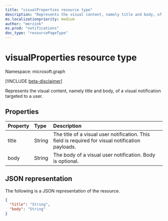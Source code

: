 ```yaml
---
title: "visualProperties resource type"
description: "Represents the visual content, namely title and body, of a visual notification targeted to a user.  "
ms.localizationpriority: medium
author: "merzink"
ms.prod: "notifications"
doc_type: "resourcePageType"
---
```


# visualProperties resource type

Namespace: microsoft.graph

[!INCLUDE [beta-disclaimer](../../includes/beta-disclaimer.md)]

Represents the visual content, namely title and body, of a visual notification targeted to a user. 

## Properties

| Property     | Type        | Description |
|:-------------|:------------|:------------|
|title|String|The title of a visual user notification. This field is required for visual notification payloads. |
|body|String|The body of a visual user notification. Body is optional.|


## JSON representation

The following is a JSON representation of the resource.

<!-- {
  "blockType": "resource",
  "optionalProperties": [

  ],
  "@odata.type": "microsoft.graph.visualProperties",
  "baseType": null
}-->

```json
{
  "title": "String",
  "body": "String"
}
```

<!-- uuid: 16cd6b66-4b1a-43a1-adaf-3a886856ed98
2019-02-04 14:57:30 UTC -->
<!-- {
  "type": "#page.annotation",
  "description": "visualProperties resource",
  "keywords": "",
  "section": "documentation",
  "tocPath": ""
}-->


